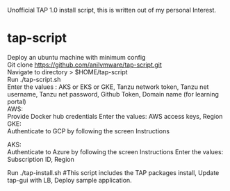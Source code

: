 Unofficial TAP 1.0 install script, this is written out of my personal Interest. 

# tap-script
Deploy an ubuntu machine with minimum config                                                                                                                                                                              
Git clone https://github.com/anilvmware/tap-script.git                                                                               
Navigate to directory > $HOME/tap-script                                          
Run ./tap-script.sh                                                                     
Enter the values : AKS or EKS or GKE, Tanzu network token, Tanzu net username, Tanzu net password, Github Token, Domain name (for learning portal)                
AWS:                                                
                  Provide Docker hub credentials 
                  Enter the values: AWS access keys, Region                                               
GKE:                                            
                  Authenticate to GCP by following the screen Instructions                                                          
                 
AKS:                                                            
      Authenticate to Azure by following the screen Instructions
      Enter the values: Subscription ID, Region

Run ./tap-install.sh  #This script includes the TAP packages install, Update tap-gui with LB, Deploy sample application. 
